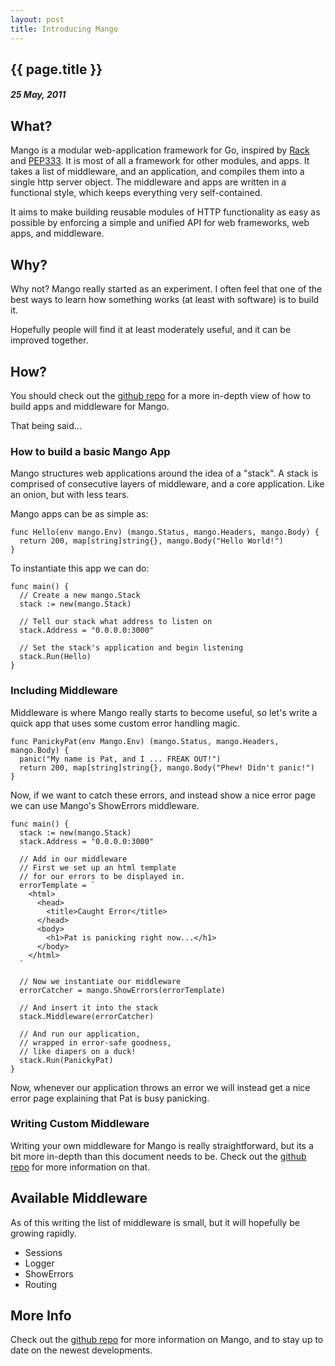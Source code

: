 ```yaml
---
layout: post
title: Introducing Mango
---
```


{{ page.title }}
----------------

##### 25 May, 2011


## What?

Mango is a modular web-application framework for Go, inspired by [Rack](http://github.com/rack/rack) and [PEP333](http://www.python.org/dev/peps/pep-0333/). It is most of all a framework for other modules, and apps.  It takes a list of middleware, and an application, and compiles them into a single http server object. The middleware and apps are written in a functional style, which keeps everything very self-contained.

It aims to make building reusable modules of HTTP functionality as easy as possible by enforcing a simple and unified API for web frameworks, web apps, and middleware.

## Why?

Why not? Mango really started as an experiment. I often feel that one of the best ways to learn how something works (at least with software) is to build it.

Hopefully people will find it at least moderately useful, and it can be improved together.

## How?

You should check out the [github repo](http://www.github.com/paulbellamy/mango) for a more in-depth view of how to build apps and middleware for Mango.

That being said...

### How to build a basic Mango App

Mango structures web applications around the idea of a "stack".  A stack is comprised of consecutive layers of middleware, and a core application. Like an onion, but with less tears.

Mango apps can be as simple as:

    func Hello(env mango.Env) (mango.Status, mango.Headers, mango.Body) {
      return 200, map[string]string{}, mango.Body("Hello World!")
    }

To instantiate this app we can do:

    func main() {
      // Create a new mango.Stack
      stack := new(mango.Stack)

      // Tell our stack what address to listen on
      stack.Address = "0.0.0.0:3000"

      // Set the stack's application and begin listening
      stack.Run(Hello)
    }

### Including Middleware

Middleware is where Mango really starts to become useful, so let's write a quick app that uses some custom error handling magic.

    func PanickyPat(env Mango.Env) (mango.Status, mango.Headers, mango.Body) {
      panic("My name is Pat, and I ... FREAK OUT!")
      return 200, map[string]string{}, mango.Body("Phew! Didn't panic!")
    }

Now, if we want to catch these errors, and instead show a nice error page we can use Mango's ShowErrors middleware.

    func main() {
      stack := new(mango.Stack)
      stack.Address = "0.0.0.0:3000"

      // Add in our middleware
      // First we set up an html template
      // for our errors to be displayed in.
      errorTemplate = `
        <html>
          <head>
            <title>Caught Error</title>
          </head>
          <body>
            <h1>Pat is panicking right now...</h1>
          </body>
        </html>
      `

      // Now we instantiate our middleware
      errorCatcher = mango.ShowErrors(errorTemplate)

      // And insert it into the stack
      stack.Middleware(errorCatcher)

      // And run our application,
      // wrapped in error-safe goodness,
      // like diapers on a duck!
      stack.Run(PanickyPat)
    }

Now, whenever our application throws an error we will instead get a nice error page explaining that Pat is busy panicking.

### Writing Custom Middleware

Writing your own middleware for Mango is really straightforward, but its a bit more in-depth than this document needs to be. Check out the [github repo](http://github.com/paulbellamy/mango) for more information on that.

## Available Middleware

As of this writing the list of middleware is small, but it will hopefully be growing rapidly.

* Sessions
* Logger
* ShowErrors
* Routing

## More Info

Check out the [github repo](http://github.com/paulbellamy/mango) for more information on Mango, and to stay up to date on the newest developments.
